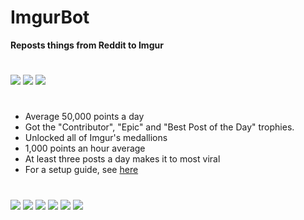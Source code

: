 # ImgurBot

**Reposts things from Reddit to Imgur**

#
![](https://i.imgur.com/dyrQgzG.png)
![](https://i.imgur.com/Li46K6K.png)
![](https://i.imgur.com/YluJh5q.png)
#
- Average 50,000 points a day
- Got the "Contributor", "Epic" and "Best Post of the Day" trophies.
- Unlocked all of Imgur's medallions
- 1,000 points an hour average
- At least three posts a day makes it to most viral
- For a setup guide, see [here](https://ithinkimokay.github.io/website/pages/ImgurBot.html?)
#
![](https://i.imgur.com/M9xfNiJ.png)
![](https://i.imgur.com/Pm2bnoo.png)
![](https://i.imgur.com/fNz8Run.png)
![](https://i.imgur.com/wCUIlbY.png)
![](https://i.imgur.com/DNWgQLT.png)
![](https://i.imgur.com/dAjtWeK.png)
